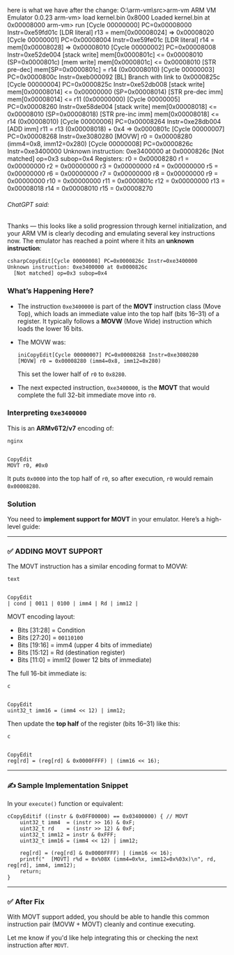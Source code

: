 here is what we have after the change: O:\arm-vm\src>arm-vm ARM VM Emulator 0.0.23 arm-vm> load kernel.bin 0x8000 Loaded kernel.bin at 0x00008000 arm-vm> run [Cycle 00000000] PC=0x00008000 Instr=0xe59fd01c  [LDR literal] r13 = mem[0x00008024] => 0x00008020 [Cycle 00000001] PC=0x00008004 Instr=0xe59fe01c  [LDR literal] r14 = mem[0x00008028] => 0x00008010 [Cycle 00000002] PC=0x00008008 Instr=0xe52de004  [stack write] mem[0x0000801c] <= 0x00008010 (SP=0x0000801c)  [mem write] mem[0x0000801c] <= 0x00008010  [STR pre-dec] mem[SP=0x0000801c] = r14 (0x00008010) [Cycle 00000003] PC=0x0000800c Instr=0xeb000092  [BL] Branch with link to 0x0000825c [Cycle 00000004] PC=0x0000825c Instr=0xe52db008  [stack write] mem[0x00008014] <= 0x00000000 (SP=0x00008014)  [STR pre-dec imm] mem[0x00008014] <= r11 (0x00000000) [Cycle 00000005] PC=0x00008260 Instr=0xe58de004  [stack write] mem[0x00008018] <= 0x00008010 (SP=0x00008018)  [STR pre-inc imm] mem[0x00008018] <= r14 (0x00008010) [Cycle 00000006] PC=0x00008264 Instr=0xe28db004  [ADD imm] r11 = r13 (0x00008018) + 0x4 => 0x0000801c [Cycle 00000007] PC=0x00008268 Instr=0xe3080280  [MOVW] r0 = 0x00008280 (imm4=0x8, imm12=0x280) [Cycle 00000008] PC=0x0000826c Instr=0xe3400000 Unknown instruction: 0xe3400000 at 0x0000826c  [Not matched] op=0x3 subop=0x4 Registers: r0  = 0x00008280  r1  = 0x00000000  r2  = 0x00000000  r3  = 0x00000000 r4  = 0x00000000  r5  = 0x00000000  r6  = 0x00000000  r7  = 0x00000000 r8  = 0x00000000  r9  = 0x00000000  r10 = 0x00000000  r11 = 0x0000801c r12 = 0x00000000  r13 = 0x00008018  r14 = 0x00008010  r15 = 0x00008270



###### ChatGPT said:

Thanks — this looks like a solid progression through kernel initialization, and your ARM VM is clearly decoding and emulating several key instructions now. The emulator has reached a point where it hits an **unknown instruction**:

```
csharpCopyEdit[Cycle 00000008] PC=0x0000826c Instr=0xe3400000
Unknown instruction: 0xe3400000 at 0x0000826c
  [Not matched] op=0x3 subop=0x4
```

### What’s Happening Here?

- The instruction `0xe3400000` is part of the **MOVT** instruction class (Move Top), which loads an immediate value into the top half (bits 16–31) of a register. It typically follows a **MOVW** (Move Wide) instruction which loads the lower 16 bits.

- The MOVW was:

  ```
  iniCopyEdit[Cycle 00000007] PC=0x00008268 Instr=0xe3080280
  [MOVW] r0 = 0x00008280 (imm4=0x8, imm12=0x280)
  ```

  This set the lower half of `r0` to `0x8280`.

- The next expected instruction, `0xe3400000`, is the **MOVT** that would complete the full 32-bit immediate move into `r0`.

### Interpreting `0xe3400000`

This is an **ARMv6T2/v7** encoding of:

```
nginx


CopyEdit
MOVT r0, #0x0
```

It puts `0x0000` into the top half of `r0`, so after execution, `r0` would remain `0x00008280`.

### Solution

You need to **implement support for MOVT** in your emulator. Here’s a high-level guide:

------

### ✅ ADDING MOVT SUPPORT

The MOVT instruction has a similar encoding format to MOVW:

```
text


CopyEdit
| cond | 0011 | 0100 | imm4 | Rd | imm12 |
```

MOVT encoding layout:

- Bits [31:28] = Condition
- Bits [27:20] = `00110100`
- Bits [19:16] = imm4 (upper 4 bits of immediate)
- Bits [15:12] = Rd (destination register)
- Bits [11:0]  = imm12 (lower 12 bits of immediate)

The full 16-bit immediate is:

```
c


CopyEdit
uint32_t imm16 = (imm4 << 12) | imm12;
```

Then update the **top half** of the register (bits 16–31) like this:

```
c


CopyEdit
reg[rd] = (reg[rd] & 0x0000FFFF) | (imm16 << 16);
```

------

### ✍️ Sample Implementation Snippet

In your `execute()` function or equivalent:

```
cCopyEditif ((instr & 0x0FF00000) == 0x03400000) { // MOVT
    uint32_t imm4  = (instr >> 16) & 0xF;
    uint32_t rd    = (instr >> 12) & 0xF;
    uint32_t imm12 = instr & 0xFFF;
    uint32_t imm16 = (imm4 << 12) | imm12;

    reg[rd] = (reg[rd] & 0x0000FFFF) | (imm16 << 16);
    printf("  [MOVT] r%d = 0x%08X (imm4=0x%x, imm12=0x%03x)\n", rd, reg[rd], imm4, imm12);
    return;
}
```

------

### ✅ After Fix

With MOVT support added, you should be able to handle this common instruction pair (MOVW + MOVT) cleanly and continue executing.

Let me know if you'd like help integrating this or checking the next instruction after `MOVT`.